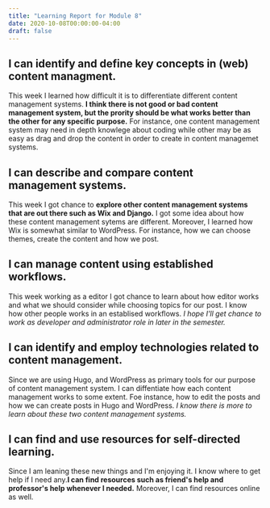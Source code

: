 ```yaml
---
title: "Learning Report for Module 8"
date: 2020-10-08T00:00:00-04:00
draft: false
---
```


I can identify and define key concepts in (web) content managment.
-----------------------------------------------------------------
This week I learned how difficult it is to differentiate different content management 
systems. **I think there is not good or bad content management system, but the prority 
should be what works better than the other for any specific purpose.** For instance,
one content management system may need in depth knowlege about coding while other may be 
as easy as drag and drop the content in order to create in content managemet systems.


I can describe and compare content management systems.
------------------------------------------------------
This week I got chance to **explore other content management systems that are out there
such as Wix and Django.** I got some idea about how these content management sytems are 
different. Moreover, I learned how Wix is somewhat similar to WordPress. For instance,
how we can choose themes, create the content and how we post.

I can manage content using established workflows.
-------------------------------------------------
This week working as a editor I got chance to learn about how editor works and what we 
should consider while choosing topics for our post. I know how other people works in an
establised workflows. *I hope I'll get chance to work as developer and administrator role
in later in the semester.*


I can identify and employ technologies related to content management.
---------------------------------------------------------------------
Since we are using Hugo, and WordPress as primary tools for our purpose of content 
management system. I can diffentiate how each content management works to some extent.
Foe instance, how to edit the posts and how we can create posts in Hugo and WordPress. 
*I know there is more to learn about these two content management systems.*


I can find and use resources for self-directed learning.
--------------------------------------------------------
Since I am leaning these new things and I'm enjoying it. I know where to
get help if I need any.**I can find resources such as friend's help and 
professor's help whenever I needed.** Moreover, I can find resources online as well.
